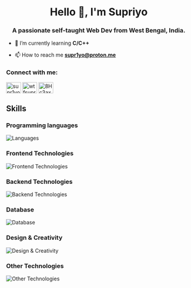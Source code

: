 <h1 align="center">Hello 👋, I'm Supriyo</h1>
<h3 align="center">A passionate self-taught Web Dev from West Bengal, India.</h3>

- 🌱 I’m currently learning **C/C++**

- 📫 How to reach me **supr1yo@proton.me**

<h3 align="left">Connect with me:</h3>
<p align="left">
<a href="https://dev.to/supr1yo" target="blank"><img align="center" src="https://raw.githubusercontent.com/rahuldkjain/github-profile-readme-generator/master/src/images/icons/Social/devto.svg" alt="supr1yo" height="30" width="40" /></a>
<a href="https://twitter.com/supriyojs" target="blank"><img align="center" src="https://raw.githubusercontent.com/rahuldkjain/github-profile-readme-generator/master/src/images/icons/Social/twitter.svg" alt="wtfsupriyo" height="30" width="40" /></a>
<a href="https://discord.gg/8Hc3axAEdW" target="blank"><img align="center" src="https://raw.githubusercontent.com/rahuldkjain/github-profile-readme-generator/master/src/images/icons/Social/discord.svg" alt="8Hc3axAEdW" height="30" width="40" /></a>
</p>

## Skills

### Programming languages
![Languages](https://skillicons.dev/icons?i=js,py,c,cpp)


### Frontend Technologies
![Frontend Technologies](https://skillicons.dev/icons?i=react,next,django,html,css,bootstrap,tailwind)

### Backend Technologies
![Backend Technologies](https://skillicons.dev/icons?i=nodejs,express,flask)

### Database
![Database](https://skillicons.dev/icons?i=mysql,mongodb,firebase)

### Design & Creativity
![Design & Creativity](https://skillicons.dev/icons?i=figma,ps,ae)

### Other Technologies
![Other Technologies](https://skillicons.dev/icons?i=vscode,git,github,linux,postman,firebase,arduino)
